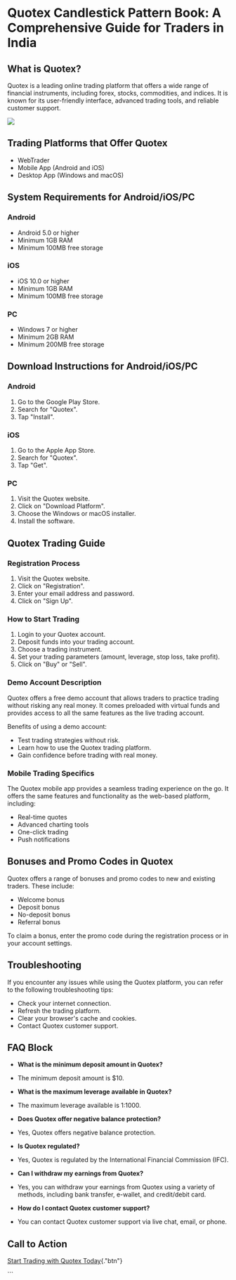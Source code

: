# Quotex Candlestick Pattern Book: A Comprehensive Guide for Traders in India

## What is Quotex?

Quotex is a leading online trading platform that offers a wide range of
financial instruments, including forex, stocks, commodities, and
indices. It is known for its user-friendly interface, advanced trading
tools, and reliable customer support.

[![](https://static.quotex.io/files/4_en/300_250.jpg)](https://traff.sbs/brokerqxlid)

## Trading Platforms that Offer Quotex

-   WebTrader
-   Mobile App (Android and iOS)
-   Desktop App (Windows and macOS)

## System Requirements for Android/iOS/PC

### Android

-   Android 5.0 or higher
-   Minimum 1GB RAM
-   Minimum 100MB free storage

### iOS

-   iOS 10.0 or higher
-   Minimum 1GB RAM
-   Minimum 100MB free storage

### PC

-   Windows 7 or higher
-   Minimum 2GB RAM
-   Minimum 200MB free storage

## Download Instructions for Android/iOS/PC

### Android

1.  Go to the Google Play Store.
2.  Search for "Quotex".
3.  Tap "Install".

### iOS

1.  Go to the Apple App Store.
2.  Search for "Quotex".
3.  Tap "Get".

### PC

1.  Visit the Quotex website.
2.  Click on "Download Platform".
3.  Choose the Windows or macOS installer.
4.  Install the software.

## Quotex Trading Guide

### Registration Process

1.  Visit the Quotex website.
2.  Click on "Registration".
3.  Enter your email address and password.
4.  Click on "Sign Up".

### How to Start Trading

1.  Login to your Quotex account.
2.  Deposit funds into your trading account.
3.  Choose a trading instrument.
4.  Set your trading parameters (amount, leverage, stop loss, take
    profit).
5.  Click on "Buy" or "Sell".

### Demo Account Description

Quotex offers a free demo account that allows traders to practice
trading without risking any real money. It comes preloaded with virtual
funds and provides access to all the same features as the live trading
account.

Benefits of using a demo account:

-   Test trading strategies without risk.
-   Learn how to use the Quotex trading platform.
-   Gain confidence before trading with real money.

### Mobile Trading Specifics

The Quotex mobile app provides a seamless trading experience on the go.
It offers the same features and functionality as the web-based platform,
including:

-   Real-time quotes
-   Advanced charting tools
-   One-click trading
-   Push notifications

## Bonuses and Promo Codes in Quotex

Quotex offers a range of bonuses and promo codes to new and existing
traders. These include:

-   Welcome bonus
-   Deposit bonus
-   No-deposit bonus
-   Referral bonus

To claim a bonus, enter the promo code during the registration process
or in your account settings.

## Troubleshooting

If you encounter any issues while using the Quotex platform, you can
refer to the following troubleshooting tips:

-   Check your internet connection.
-   Refresh the trading platform.
-   Clear your browser\'s cache and cookies.
-   Contact Quotex customer support.

## FAQ Block

-   **What is the minimum deposit amount in Quotex?**
-   The minimum deposit amount is \$10.



-   **What is the maximum leverage available in Quotex?**
-   The maximum leverage available is 1:1000.



-   **Does Quotex offer negative balance protection?**
-   Yes, Quotex offers negative balance protection.



-   **Is Quotex regulated?**
-   Yes, Quotex is regulated by the International Financial Commission
    (IFC).



-   **Can I withdraw my earnings from Quotex?**
-   Yes, you can withdraw your earnings from Quotex using a variety of
    methods, including bank transfer, e-wallet, and credit/debit card.



-   **How do I contact Quotex customer support?**
-   You can contact Quotex customer support via live chat, email, or
    phone.

## Call to Action

[Start Trading with Quotex
Today](\%22https://traff.sbs/brokerqxlid\%22){."btn"}

\`\`\`

